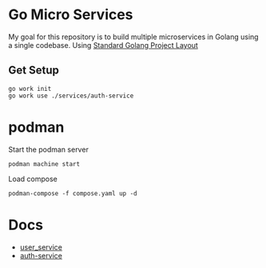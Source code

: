 # Go Micro Services

My goal for this repository is to build multiple microservices in Golang using a single codebase. Using [Standard Golang Project Layout](https://github.com/golang-standards/project-layout) 

## Get Setup
```
go work init
go work use ./services/auth-service
```

# podman
Start the podman server
```
podman machine start
```

Load compose
```
podman-compose -f compose.yaml up -d
```

# Docs
- [user_service](./services/user-service/docs/README.md)
- [auth-service](./services/auth-service/docs/README.md)

